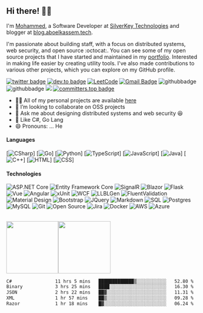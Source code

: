 ## Hi there! 👋🏻

I'm <a href="https://www.aboelkassem.tech">Mohammed</a>, a Software Developer at [SilverKey Technologies](https://silverkeytech.com) and blogger at [blog.aboelkassem.tech](https://blog.aboelkassem.tech). 

I'm passionate about building staff, with a focus on distributed systems, web security, and open source :octocat:. You can see some of my open source projects that I have started and maintained in my [portfolio](https://www.aboelkassem.tech/). Interested in making life easier by creating utility tools. I've also made contributions to various other projects, which you can explore on my GitHub profile.<br/>

[![twitter badge](https://img.shields.io/badge/-@maboelkassim-%231FA1F1?style=flat&logo=twitter&logoColor=white)](https://twitter.com/maboelkassim)
[![dev.to badge](https://img.shields.io/badge/-aboelkassem-%230177B5?style=flat&logo=linkedin)](https://www.linkedin.com/in/aboelkassem)
[![LeetCode](https://img.shields.io/badge/-LeetCode-02569B?style=flat&logo=leetCode&link=https://leetcode.com/maboelkassem)](https://leetcode.com/maboelkassem)
[![Gmail Badge](https://img.shields.io/badge/-Gmail-c14438?style=flat-square&logo=Gmail&logoColor=white&link=mailto:aboelkassem.me@gmail.com)](mailto:contact@aboelkassem.me)
![githubbadge](https://img.shields.io/github/followers/aboelkassem?style=social)
![githubbadge](https://img.shields.io/github/stars/aboelkassem?style=social)
![](https://komarev.com/ghpvc/?username=aboelkassem&color=brightgreen&style=flat)
[![committers.top badge](https://user-badge.committers.top/egypt_private/aboelkassem.svg)](https://user-badge.committers.top/egypt_private/aboelkassem)



- 👨‍💻 All of my personal projects are available [here](https://github.com/aboelkassem?tab=repositories)
- 👯 I’m looking to collaborate on OSS projects
- 💬 Ask me about designing distributed systems and web security :laughing:
- 💜 Like C#, Go Lang
- 😄 Pronouns: ... He

#### Languages

[![CSharp](https://img.shields.io/badge/-CSharp-fff?&logo=c-sharp&logoColor=blue)]
[![Go](https://img.shields.io/badge/-Go-fff?style=flat&logo=go)]
[![Python](https://img.shields.io/badge/-Python-fff?&logo=python&logoColor=blue)]
[![TypeScript](https://img.shields.io/badge/-TypeScript-fff?&logo=TypeScript&logoColor=007ACC)]
[![JavaScript](https://img.shields.io/badge/-JavaScript-fff?&logo=JavaScript&logoColor=ddc508)]
[![Java](https://img.shields.io/badge/-Java-fff?&logo=java&logoColor=007396)]
[![C++](https://img.shields.io/badge/-C++-fff?&logo=c%2b%2b&logoColor=00599C)]
[![HTML](https://img.shields.io/badge/-HTML-fff?&logo=HTML5)]
[![CSS](https://img.shields.io/badge/-CSS-fff?&logo=CSS3&logoColor=blue)]

#### Technologies
![ASP.NET Core](https://img.shields.io/badge/-ASP.NET%20Core-fff?style=flat&logo=.net&logoColor=blue)
![Entity Framework Core](https://img.shields.io/badge/-Entity_Framework_Core-fff?style=flat&logo=Microsoft&logoColor=0078D7)
![SignalR](https://img.shields.io/badge/-SignalR-fff?style=flat&logo=signalr&logoColor=blue)
![Blazor](https://img.shields.io/badge/-Blazor-fff?style=flat&logo=blazor&logoColor=blue)
![Flask](https://img.shields.io/badge/-Flask-fff?style=flat&logo=flask&logoColor=blue)
![Vue](https://img.shields.io/badge/-Vue-fff?style=flat&logo=vue.js&logoColor=blue)
![Angular](https://img.shields.io/badge/-Angular-fff?style=flat&logo=angular&logoColor=de0330)
![xUnit](https://img.shields.io/badge/-xUnit-fff?style=flat&logo=xunit&logoColor=blue)
![WCF](https://img.shields.io/badge/-WCF-fff?style=flat&logo=wcf&logoColor=blue)
![LLBLGen](https://img.shields.io/badge/-LLBLGen-fff?style=flat&logo=llblgen&logoColor=blue)
![FluentValidation](https://img.shields.io/badge/-FluentValidation-fff?style=flat&logo=FluentValidation&logoColor=blue)
![Material Design](https://img.shields.io/badge/-Material%20Design-fff?style=flat&logo=material-design&logoColor=blue)
![Bootstrap](https://img.shields.io/badge/-Bootstrap-fff?style=flat&logo=bootstrap&logoColor=563D7C)
![JQuery](https://img.shields.io/badge/-JQuery-fff?style=flat&logo=jquery&logoColor=blue)
![Markdown](https://img.shields.io/badge/-Markdown-fff?style=flat&logo=markdown&logoColor=black)
![SQL](https://img.shields.io/badge/-SQL%20Server-fff?style=flat&logo=Microsoft-SQL-Server&logoColor=blue)
![Postgres](https://img.shields.io/badge/-PostgresSQL-fff?style=flat&logo=postgresql)
![MySQL](https://img.shields.io/badge/-MySQL-fff?style=flat&logo=mysql)
![Git](https://img.shields.io/badge/-Git-fff?style=flat&logo=git)
![Open Source](https://img.shields.io/badge/-Open%20Source-fff?style=flat&logo=open-source-Initiative)
![Jira](https://img.shields.io/badge/-Jira-fff?style=flat&logo=jira-software&logoColor=blue)
![Docker](https://img.shields.io/badge/-Docker-fff?style=flat&logo=Docker)
![AWS](https://img.shields.io/badge/-AWS-fff?&logo=Amazon-AWS&logoColor=232F3E)
![Azure](https://img.shields.io/badge/-Azure-fff?&logo=Microsoft-Azure&logoColor=blue)

<br>
<a href="https://www.aboelkassem.tech/"><img height="137.3px" src="https://github-readme-stats.vercel.app/api?username=aboelkassem&hide_title=true&hide_border=true&show_icons=true&include_all_commits=true&count_private=true&line_height=21&text_color=000&icon_color=000&theme=graywhite" /><!-- wi*quL3fcV --><img height="137.3px" src="https://github-readme-stats.vercel.app/api/top-langs/?username=aboelkassem&hide=html&hide_title=true&hide_border=true&layout=compact&langs_count=7&exclude_repo=comp426&text_color=000&icon_color=ffftheme=graywhite" /></a>

<!--START_SECTION:waka-->

```txt
C#                11 hrs 5 mins   █████████████▒░░░░░░░░░░░   52.80 %
Binary            3 hrs 25 mins   ████░░░░░░░░░░░░░░░░░░░░░   16.30 %
JSON              2 hrs 22 mins   ██▓░░░░░░░░░░░░░░░░░░░░░░   11.31 %
XML               1 hr 57 mins    ██▒░░░░░░░░░░░░░░░░░░░░░░   09.28 %
Razor             1 hr 18 mins    █▓░░░░░░░░░░░░░░░░░░░░░░░   06.24 %
```

<!--END_SECTION:waka-->

<!--
**aboelkassem/aboelkassem** is a ✨ _special_ ✨ repository because its `README.md` (this file) appears on your GitHub profile.

Here are some ideas to get you started:
- ⚡️ Technologies I work with: C#, ASP.NET MVC, ASP.NET Core, Web API, JavaScript, TypeScript, Angular, CSS, HTML, EntityFramework core, Bootstrap, Reactjs and more ....
- 👯 I’m looking to collaborate on ... Any of project
- 🔭 I’m currently working on ...
- 🌱 I’m currently learning ...
- 👯 I’m looking to collaborate on ...
- 🤔 I’m looking for help with ...
- 💬 Ask me about ...
- 📫 How to reach me: ...
- 😄 Pronouns: ...
- ⚡ Fun fact: ...
-->
